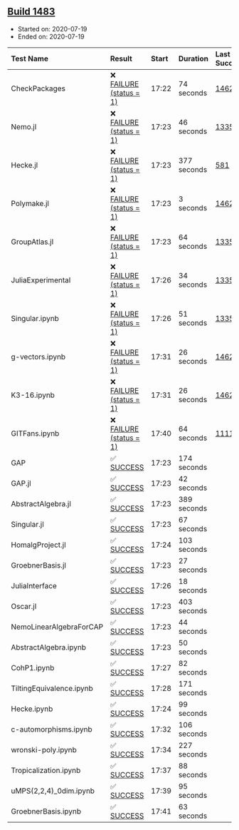 ## [Build 1483](https://oscarci.mathematik.uni-kl.de/job/oscar-julia-1.4/1483/)

* Started on: 2020-07-19
* Ended on: 2020-07-19

| Test Name    | Result | Start | Duration | Last Success | First Failure |
|:-------------|:-------|:------|:---------|:-------------|:--------------|
| CheckPackages | ❌ [FAILURE (status = 1)](https://oscarci.mathematik.uni-kl.de/job/oscar-julia-1.4/1483/artifact/logs/build-1483/CheckPackages.log) | 17:22 | 74 seconds | [1462](https://oscarci.mathematik.uni-kl.de/job/oscar-julia-1.4/1462/) | [1463](https://oscarci.mathematik.uni-kl.de/job/oscar-julia-1.4/1463/) |
| Nemo.jl | ❌ [FAILURE (status = 1)](https://oscarci.mathematik.uni-kl.de/job/oscar-julia-1.4/1483/artifact/logs/build-1483/Nemo.jl.log) | 17:23 | 46 seconds | [1335](https://oscarci.mathematik.uni-kl.de/job/oscar-julia-1.4/1335/) | [1336](https://oscarci.mathematik.uni-kl.de/job/oscar-julia-1.4/1336/) |
| Hecke.jl | ❌ [FAILURE (status = 1)](https://oscarci.mathematik.uni-kl.de/job/oscar-julia-1.4/1483/artifact/logs/build-1483/Hecke.jl.log) | 17:23 | 377 seconds | [581](https://oscarci.mathematik.uni-kl.de/job/oscar-julia-1.4/581/) | [582](https://oscarci.mathematik.uni-kl.de/job/oscar-julia-1.4/582/) |
| Polymake.jl | ❌ [FAILURE (status = 1)](https://oscarci.mathematik.uni-kl.de/job/oscar-julia-1.4/1483/artifact/logs/build-1483/Polymake.jl.log) | 17:23 | 3 seconds | [1462](https://oscarci.mathematik.uni-kl.de/job/oscar-julia-1.4/1462/) | [1463](https://oscarci.mathematik.uni-kl.de/job/oscar-julia-1.4/1463/) |
| GroupAtlas.jl | ❌ [FAILURE (status = 1)](https://oscarci.mathematik.uni-kl.de/job/oscar-julia-1.4/1483/artifact/logs/build-1483/GroupAtlas.jl.log) | 17:23 | 64 seconds | [1335](https://oscarci.mathematik.uni-kl.de/job/oscar-julia-1.4/1335/) | [1336](https://oscarci.mathematik.uni-kl.de/job/oscar-julia-1.4/1336/) |
| JuliaExperimental | ❌ [FAILURE (status = 1)](https://oscarci.mathematik.uni-kl.de/job/oscar-julia-1.4/1483/artifact/logs/build-1483/JuliaExperimental.log) | 17:26 | 34 seconds | [1335](https://oscarci.mathematik.uni-kl.de/job/oscar-julia-1.4/1335/) | [1336](https://oscarci.mathematik.uni-kl.de/job/oscar-julia-1.4/1336/) |
| Singular.ipynb | ❌ [FAILURE (status = 1)](https://oscarci.mathematik.uni-kl.de/job/oscar-julia-1.4/1483/artifact/logs/build-1483/Singular.ipynb.log) | 17:26 | 51 seconds | [1335](https://oscarci.mathematik.uni-kl.de/job/oscar-julia-1.4/1335/) | [1336](https://oscarci.mathematik.uni-kl.de/job/oscar-julia-1.4/1336/) |
| g-vectors.ipynb | ❌ [FAILURE (status = 1)](https://oscarci.mathematik.uni-kl.de/job/oscar-julia-1.4/1483/artifact/logs/build-1483/g-vectors.ipynb.log) | 17:31 | 26 seconds | [1462](https://oscarci.mathematik.uni-kl.de/job/oscar-julia-1.4/1462/) | [1463](https://oscarci.mathematik.uni-kl.de/job/oscar-julia-1.4/1463/) |
| K3-16.ipynb | ❌ [FAILURE (status = 1)](https://oscarci.mathematik.uni-kl.de/job/oscar-julia-1.4/1483/artifact/logs/build-1483/K3-16.ipynb.log) | 17:31 | 26 seconds | [1462](https://oscarci.mathematik.uni-kl.de/job/oscar-julia-1.4/1462/) | [1463](https://oscarci.mathematik.uni-kl.de/job/oscar-julia-1.4/1463/) |
| GITFans.ipynb | ❌ [FAILURE (status = 1)](https://oscarci.mathematik.uni-kl.de/job/oscar-julia-1.4/1483/artifact/logs/build-1483/GITFans.ipynb.log) | 17:40 | 64 seconds | [1111](https://oscarci.mathematik.uni-kl.de/job/oscar-julia-1.4/1111/) | [1112](https://oscarci.mathematik.uni-kl.de/job/oscar-julia-1.4/1112/) |
| GAP | ✅ [SUCCESS](https://oscarci.mathematik.uni-kl.de/job/oscar-julia-1.4/1483/artifact/logs/build-1483/GAP.log) | 17:23 | 174 seconds |  |  |
| GAP.jl | ✅ [SUCCESS](https://oscarci.mathematik.uni-kl.de/job/oscar-julia-1.4/1483/artifact/logs/build-1483/GAP.jl.log) | 17:23 | 42 seconds |  |  |
| AbstractAlgebra.jl | ✅ [SUCCESS](https://oscarci.mathematik.uni-kl.de/job/oscar-julia-1.4/1483/artifact/logs/build-1483/AbstractAlgebra.jl.log) | 17:23 | 389 seconds |  |  |
| Singular.jl | ✅ [SUCCESS](https://oscarci.mathematik.uni-kl.de/job/oscar-julia-1.4/1483/artifact/logs/build-1483/Singular.jl.log) | 17:23 | 67 seconds |  |  |
| HomalgProject.jl | ✅ [SUCCESS](https://oscarci.mathematik.uni-kl.de/job/oscar-julia-1.4/1483/artifact/logs/build-1483/HomalgProject.jl.log) | 17:24 | 103 seconds |  |  |
| GroebnerBasis.jl | ✅ [SUCCESS](https://oscarci.mathematik.uni-kl.de/job/oscar-julia-1.4/1483/artifact/logs/build-1483/GroebnerBasis.jl.log) | 17:23 | 27 seconds |  |  |
| JuliaInterface | ✅ [SUCCESS](https://oscarci.mathematik.uni-kl.de/job/oscar-julia-1.4/1483/artifact/logs/build-1483/JuliaInterface.log) | 17:26 | 18 seconds |  |  |
| Oscar.jl | ✅ [SUCCESS](https://oscarci.mathematik.uni-kl.de/job/oscar-julia-1.4/1483/artifact/logs/build-1483/Oscar.jl.log) | 17:23 | 403 seconds |  |  |
| NemoLinearAlgebraForCAP | ✅ [SUCCESS](https://oscarci.mathematik.uni-kl.de/job/oscar-julia-1.4/1483/artifact/logs/build-1483/NemoLinearAlgebraForCAP.log) | 17:23 | 44 seconds |  |  |
| AbstractAlgebra.ipynb | ✅ [SUCCESS](https://oscarci.mathematik.uni-kl.de/job/oscar-julia-1.4/1483/artifact/logs/build-1483/AbstractAlgebra.ipynb.log) | 17:23 | 50 seconds |  |  |
| CohP1.ipynb | ✅ [SUCCESS](https://oscarci.mathematik.uni-kl.de/job/oscar-julia-1.4/1483/artifact/logs/build-1483/CohP1.ipynb.log) | 17:27 | 82 seconds |  |  |
| TiltingEquivalence.ipynb | ✅ [SUCCESS](https://oscarci.mathematik.uni-kl.de/job/oscar-julia-1.4/1483/artifact/logs/build-1483/TiltingEquivalence.ipynb.log) | 17:28 | 171 seconds |  |  |
| Hecke.ipynb | ✅ [SUCCESS](https://oscarci.mathematik.uni-kl.de/job/oscar-julia-1.4/1483/artifact/logs/build-1483/Hecke.ipynb.log) | 17:24 | 99 seconds |  |  |
| c-automorphisms.ipynb | ✅ [SUCCESS](https://oscarci.mathematik.uni-kl.de/job/oscar-julia-1.4/1483/artifact/logs/build-1483/c-automorphisms.ipynb.log) | 17:32 | 106 seconds |  |  |
| wronski-poly.ipynb | ✅ [SUCCESS](https://oscarci.mathematik.uni-kl.de/job/oscar-julia-1.4/1483/artifact/logs/build-1483/wronski-poly.ipynb.log) | 17:34 | 227 seconds |  |  |
| Tropicalization.ipynb | ✅ [SUCCESS](https://oscarci.mathematik.uni-kl.de/job/oscar-julia-1.4/1483/artifact/logs/build-1483/Tropicalization.ipynb.log) | 17:37 | 88 seconds |  |  |
| uMPS(2,2,4)_0dim.ipynb | ✅ [SUCCESS](https://oscarci.mathematik.uni-kl.de/job/oscar-julia-1.4/1483/artifact/logs/build-1483/uMPS-2-2-4-_0dim.ipynb.log) | 17:39 | 95 seconds |  |  |
| GroebnerBasis.ipynb | ✅ [SUCCESS](https://oscarci.mathematik.uni-kl.de/job/oscar-julia-1.4/1483/artifact/logs/build-1483/GroebnerBasis.ipynb.log) | 17:41 | 63 seconds |  |  |
